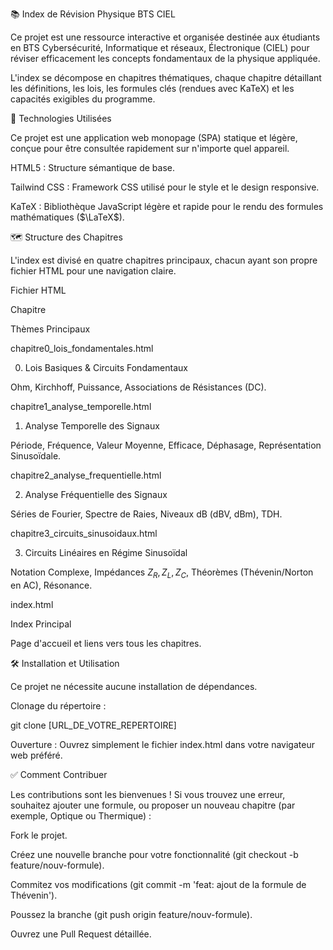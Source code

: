 📚 Index de Révision Physique BTS CIEL

Ce projet est une ressource interactive et organisée destinée aux étudiants en BTS Cybersécurité, Informatique et réseaux, Électronique (CIEL) pour réviser efficacement les concepts fondamentaux de la physique appliquée.

L'index se décompose en chapitres thématiques, chaque chapitre détaillant les définitions, les lois, les formules clés (rendues avec KaTeX) et les capacités exigibles du programme.

🚀 Technologies Utilisées

Ce projet est une application web monopage (SPA) statique et légère, conçue pour être consultée rapidement sur n'importe quel appareil.

HTML5 : Structure sémantique de base.

Tailwind CSS : Framework CSS utilisé pour le style et le design responsive.

KaTeX : Bibliothèque JavaScript légère et rapide pour le rendu des formules mathématiques ($\LaTeX$).

🗺️ Structure des Chapitres

L'index est divisé en quatre chapitres principaux, chacun ayant son propre fichier HTML pour une navigation claire.

Fichier HTML

Chapitre

Thèmes Principaux

chapitre0_lois_fondamentales.html

0. Lois Basiques & Circuits Fondamentaux

Ohm, Kirchhoff, Puissance, Associations de Résistances (DC).

chapitre1_analyse_temporelle.html

1. Analyse Temporelle des Signaux

Période, Fréquence, Valeur Moyenne, Efficace, Déphasage, Représentation Sinusoïdale.

chapitre2_analyse_frequentielle.html

2. Analyse Fréquentielle des Signaux

Séries de Fourier, Spectre de Raies, Niveaux $\text{dB}$ ($\text{dBV}$, $\text{dBm}$), TDH.

chapitre3_circuits_sinusoidaux.html

3. Circuits Linéaires en Régime Sinusoïdal

Notation Complexe, Impédances $Z_R, Z_L, Z_C$, Théorèmes (Thévenin/Norton en AC), Résonance.

index.html

Index Principal

Page d'accueil et liens vers tous les chapitres.

🛠️ Installation et Utilisation

Ce projet ne nécessite aucune installation de dépendances.

Clonage du répertoire :

git clone [URL_DE_VOTRE_REPERTOIRE]


Ouverture :
Ouvrez simplement le fichier index.html dans votre navigateur web préféré.

✅ Comment Contribuer

Les contributions sont les bienvenues ! Si vous trouvez une erreur, souhaitez ajouter une formule, ou proposer un nouveau chapitre (par exemple, Optique ou Thermique) :

Fork le projet.

Créez une nouvelle branche pour votre fonctionnalité (git checkout -b feature/nouv-formule).

Commitez vos modifications (git commit -m 'feat: ajout de la formule de Thévenin').

Poussez la branche (git push origin feature/nouv-formule).

Ouvrez une Pull Request détaillée.
